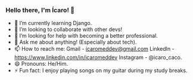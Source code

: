 ### Hello there, I'm Ícaro! 👋

- 🌱 I’m currently learning Django.
- 👯 I’m looking to collaborate with other devs!
- 🤔 I’m looking for help with becoming a better professional.
- 💬 Ask me about anything! (Especially about tech).
- 📫 How to reach me: Gmail - icaromeddev@gmail.com  LinkedIn - https://www.linkedin.com/in/icaromeddev Instagram - @icaro_caco.
- 😄 Pronouns: He/Him.
- ⚡ Fun fact: I enjoy playing songs on my guitar during my study breaks.

